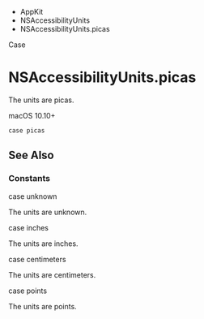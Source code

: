 

- AppKit
- NSAccessibilityUnits
-  NSAccessibilityUnits.picas 

Case

# NSAccessibilityUnits.picas

The units are picas.

macOS 10.10+

``` source
case picas
```

## See Also

### Constants

case unknown

The units are unknown.

case inches

The units are inches.

case centimeters

The units are centimeters.

case points

The units are points.


